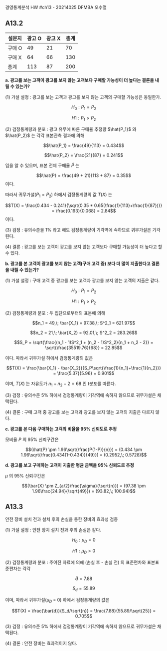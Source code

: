 경영통계분석 HW #ch13 - 20214025 DFMBA 오수열



## A13.2

| 설문지 | 광고 O | 광고 X | 총계 |
| ------ | ------ | ------ | ----- |
| 구매 O | 49 | 21 | 70 |
| 구매 X | 64 | 66 | 130 |
| 총계 | 113 | 87 |200|



**a. 광고를 보는 고객이 광고를 보지 않는 고객보다 구매할 가능성이 더 높다는 결론을 내릴 수 있는가?**

(1) 가설 설정 : 광고를 보는 고객과 광고를 보지 않는 고객의 구매할 가능성은 동일한가.

$$H_0 : P_1 = P_2$$

$$H1 : P_1 > P_2$$

(2) 검정통계량과 분포 : 광고 유무에 따른 구매율 추정량 $\hat{P_1}$ 와 $\hat{P_2}$ 는 각각 표본관측 결과에 의해

$$\hat{P_1} = \frac{49}{113} = 0.434$$

$$\hat{P_2} = \frac{21}{87} = 0.241$$

임을 알 수 있으며, 표본 전체 구매율 $\hat{P}$ 는

$$\hat{P} = \frac{49 + 21}{113 + 87} = 0.35$$ 이다. 

따라서 귀무가설($P_1 = P_2$) 하에서 검정통계량의 값 $T(X)$ 는

$$T(X) = \frac{0.434 - 0.241}{\sqrt{0.35 * 0.65(\frac{1}{113}+\frac{1}{87})}} = \frac{0.193}{0.068} = 2.84$$ 이다.

(3) 검정 : 유의수준을 1% 라고 해도 검정통계량이 기각역에 속하므로 귀무가설은 기각된다.

(4) 결론 : 광고를 보는 고객이 광고를 보지 않는 고객보다 구매할 가능성이 더 높다고 할 수 있다.



**b. 광고를 본 고객이 광고를 보지 않는 고객(구매 고객 중) 보다 더 많이 지출한다고 결론을 내릴 수 있는가?**

(1) 가설 설정 : 구매 고객 중 광고를 보는 고객과 광고를 보지 않는 고객의 지출은 같다.

$$H_0 : P_1 = P_2$$

$$H1 : P_1 > P_2$$

(2) 검정통계량과 분포 : 두 집단으로부터의 표본에 의해

$$n_1 = 49,\; \bar{X_1} = 97.38,\; S^2_1 = 621.97$$

$$n_2 = 21,\; \bar{X_2} = 92.01,\; S^2_2 = 283.26$$

$$S_P = \sqrt{\frac{(n_1 - 1)S^2_1 + (n_2 - 1)S^2_2}{n_1 + n_2 - 2}} = \sqrt{\frac{35519.76}{68}} = 22.85$$

이다. 따라서 귀무가설 하에서 검정통계량의 값은

$$T(X) = \frac{\bar{X_1} - \bar{X_2}}{S_P\sqrt{\frac{1}{n_1}+\frac{1}{n_2}}} = \frac{5.37}{5.96} = 0.901$$

이며, $T(X)$ 는 자유도가 $n_1 + n_2 - 2 = 68$ 인 t분포를 따른다.

(3) 검정 : 유의수준 5% 하에서 검정통계량이 기각역에 속하지 않으므로 귀무가설은 채택된다.

(4) 결론 : 구매 고객 중 광고를 보는 고객과 광고를 보지 않는 고객의 지출은 다르지 않다.



**c. 광고를 본 다음 구매하는 고객의 비율을 95% 신뢰도로 추정**

모비율 $P$ 의 95% 신뢰구간은

$$(\hat{P} \pm 1.96\sqrt{\frac{P(1-P)}{n}}) = (0.434 \pm 1.96\sqrt{\frac{0.434(1-0.434)}{49}}) = (0.2952,\; 0.5728)$$



**d. 광고를 보고 구매하는 고객이 지출한 평균 금액을 95% 신뢰도로 추정**

$\mu$ 의 95% 신뢰구간은 

$$(\bar{X} \pm Z_{a/2}\frac{\sigma}{\sqrt{n}}) = (97.38 \pm 1.96\frac{24.94}{\sqrt{49}}) = (93.82,\; 100.94)$$



## A13.3

안전 장비 설치 전과 설치 후의 손실을 통한 장비의 효과성 검증

(1) 가설 설정 : 안전 장치 설치 전과 후의 손실은 같다.

$$H_0 : \mu_D = 0$$

$$H1 : \mu_D > 0$$

(2) 검정통계량과 분포 : 주어진 자료에 의해 (손실 후 - 손실 전) 의 표준편차와 표본표준편차는 각각

$$\bar{d} = 7.88$$

$$S_d = 55.89$$ 

이며, 따라서 귀무가설($\mu_D$ = 0) 하에서 검정통계량의 값은

$$T(X) = \frac{\bar{d}}{S_d/\sqrt{n}} = \frac{7.88}{55.89/\sqrt{25}} = 0.705$$

(3) 검정 : 유의수준 5% 하에서 검정통계량이 기각역에 속하지 않으므로 귀무가설은 채택된다.

(4) 결론 : 안전 장비는 효과적이지 않다. 

